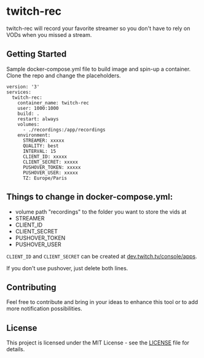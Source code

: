 # twitch-rec

twitch-rec will record your favorite streamer so you don't have to rely on VODs when you missed a stream.

## Getting Started

Sample docker-compose.yml file to build image and spin-up a container. Clone the repo and change the placeholders.

```
version: '3'
services:
  twitch-rec:
    container_name: twitch-rec
    user: 1000:1000
    build: .
    restart: always
    volumes:
      - ./recordings:/app/recordings
    environment:
      STREAMER: xxxxx
      QUALITY: best
      INTERVAL: 15
      CLIENT_ID: xxxxx
      CLIENT_SECRET: xxxxx
      PUSHOVER_TOKEN: xxxxx
      PUSHOVER_USER: xxxxx
      TZ: Europe/Paris
```

## Things to change in docker-compose.yml:

- volume path "recordings" to the folder you want to store the vids at
- STREAMER
- CLIENT_ID
- CLIENT_SECRET
- PUSHOVER_TOKEN
- PUSHOVER_USER

`CLIENT_ID` and `CLIENT_SECRET` can be created at [dev.twitch.tv/console/apps](https://dev.twitch.tv/console/apps).

If you don't use pushover, just delete both lines.

## Contributing

Feel free to contribute and bring in your ideas to enhance this tool or to add more notification possibilities.

## License

This project is licensed under the MIT License - see the [LICENSE](LICENSE) file for details.
